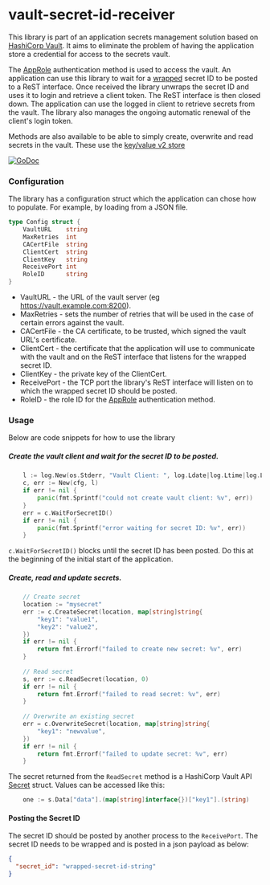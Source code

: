 # vault-secret-id-receiver

This library is part of an application secrets management solution based on [HashiCorp Vault](https://www.vaultproject.io/).
It aims to eliminate the problem of having the application store a credential for access to the secrets vault.

The [AppRole](https://www.vaultproject.io/docs/auth/approle.html) authentication method is used to access the vault.
An application can use this library to wait for a [wrapped](https://www.vaultproject.io/docs/concepts/response-wrapping.html) secret ID to be posted to a ReST interface.
Once received the library unwraps the secret ID and uses it to login and retrieve a client token.
The ReST interface is then closed down. The application can use the logged in client to retrieve secrets from the vault.
The library also manages the ongoing automatic renewal of the client's login token.

Methods are also available to be able to simply create, overwrite and read secrets in the vault.
These use the [key/value v2 store](https://www.vaultproject.io/api/secret/kv/kv-v2.html)

[![GoDoc](https://godoc.org/github.com/jcmturner/vault-secret-id-receiver?status.svg)](https://godoc.org/github.com/jcmturner/vault-secret-id-receiver)

### Configuration
The library has a configuration struct which the application can chose how to populate. For example, by loading from a JSON file.
```go
type Config struct {
	VaultURL    string
	MaxRetries  int
	CACertFile  string
	ClientCert  string
	ClientKey   string
	ReceivePort int
	RoleID      string
}
```
* VaultURL - the URL of the vault server (eg https://vault.example.com:8200).
* MaxRetries - sets the number of retries that will be used in the case of certain errors against the vault.
* CACertFile - the CA certificate, to be trusted, which signed the vault URL's certificate. 
* ClientCert - the certificate that the application will use to communicate with the vault and on the ReST interface that listens for the wrapped secret ID.
* ClientKey - the private key of the ClientCert.
* ReceivePort - the TCP port the library's ReST interface will listen on to which the wrapped secret ID should be posted.
* RoleID - the role ID for the [AppRole](https://www.vaultproject.io/docs/auth/approle.html) authentication method.

### Usage
Below are code snippets for how to use the library

##### Create the vault client and wait for the secret ID to be posted.
```go
    l := log.New(os.Stderr, "Vault Client: ", log.Ldate|log.Ltime|log.Lshortfile)
    c, err := New(cfg, l)
    if err != nil {
    	panic(fmt.Sprintf("could not create vault client: %v", err))
    }
    err = c.WaitForSecretID()
    if err != nil {
    	panic(fmt.Sprintf("error waiting for secret ID: %v", err))
    }
```
``c.WaitForSecretID()`` blocks until the secret ID has been posted.
Do this at the beginning of the initial start of the application.

##### Create, read and update secrets.
```go
    // Create secret
    location := "mysecret"
	err := c.CreateSecret(location, map[string]string{
		"key1": "value1",
		"key2": "value2",
	})
	if err != nil {
	    return fmt.Errorf("failed to create new secret: %v", err)
	}
	
	// Read secret
	s, err := c.ReadSecret(location, 0)
	if err != nil {
		return fmt.Errorf("failed to read secret: %v", err)
	}
	
	// Overwrite an existing secret
	err = c.OverwriteSecret(location, map[string]string{
		"key1": "newvalue",
	})
	if err != nil {
		return fmt.Errorf("failed to update secret: %v", err)
	}
```
The secret returned from the ``ReadSecret`` method is a HashiCorp Vault API [Secret](https://godoc.org/github.com/hashicorp/vault/api#Secret) struct.
Values can be accessed like this:
```go
	one := s.Data["data"].(map[string]interface{})["key1"].(string)
```

#### Posting the Secret ID
The secret ID should be posted by another process to the ``ReceivePort``.
The secret ID needs to be wrapped and is posted in a json payload as below: 
```json
{
  "secret_id": "wrapped-secret-id-string"
}
```